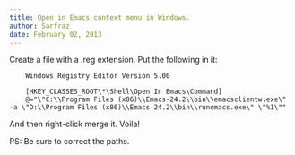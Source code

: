 ```yaml
---
title: Open in Emacs context menu in Windows.
author: Sarfraz
date: February 02, 2013
---
```


Create a file with a .reg extension.
Put the following in it:

~~~{.bash}
    Windows Registry Editor Version 5.00

    [HKEY_CLASSES_ROOT\*\Shell\Open In Emacs\Command]
    @="\"C:\\Program Files (x86)\\Emacs-24.2\\bin\\emacsclientw.exe\" -a \"D:\\Program Files (x86)\\Emacs-24.2\\bin\\runemacs.exe\" \"%1\""
~~~

And then right-click merge it.
Voila!

PS: Be sure to correct the paths.

